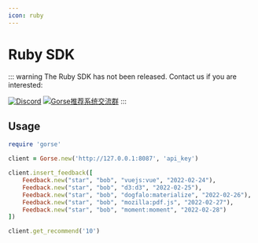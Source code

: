 ```yaml
---
icon: ruby
---
```

# Ruby SDK

::: warning
The Ruby SDK has not been released. Contact us if you are interested: 

[![Discord](https://img.shields.io/discord/830635934210588743)](https://discord.gg/x6gAtNNkAE)
<a target="_blank" href="https://qm.qq.com/cgi-bin/qm/qr?k=lOERnxfAM2U2rj4C9Htv9T68SLIXg6uk&jump_from=webapi"><img border="0" src="https://pub.idqqimg.com/wpa/images/group.png" alt="Gorse推荐系统交流群" title="Gorse推荐系统交流群"></a>
:::

## Usage

```ruby
require 'gorse'

client = Gorse.new('http://127.0.0.1:8087', 'api_key')

client.insert_feedback([
    Feedback.new("star", "bob", "vuejs:vue", "2022-02-24"),
    Feedback.new("star", "bob", "d3:d3", "2022-02-25"),
    Feedback.new("star", "bob", "dogfalo:materialize", "2022-02-26"),
    Feedback.new("star", "bob", "mozilla:pdf.js", "2022-02-27"),
    Feedback.new("star", "bob", "moment:moment", "2022-02-28")
])

client.get_recommend('10')
```
